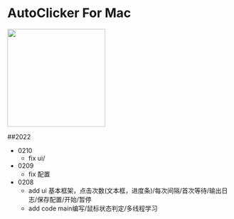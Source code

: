 # AutoClicker For Mac
<img src="http://mjjzp.cf/img/2022/02/10/c84737d0bec04.png" width="220" />

##2022
- 0210
  - fix ui/
- 0209
  - fix 配置
- 0208 
  - add ui 基本框架，点击次数(文本框，进度条)/每次间隔/首次等待/输出日志/保存配置/开始/暂停
  - add code main编写/鼠标状态判定/多线程学习